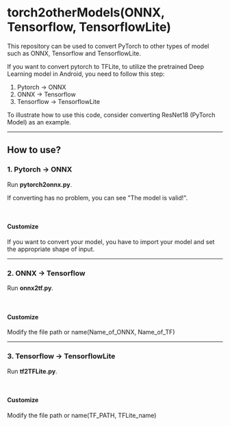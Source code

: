 # torch2otherModels(ONNX, Tensorflow, TensorflowLite)
 
This repository can be used to convert PyTorch to other types of model such as ONNX, Tensorflow and TensorflowLite.

If you want to convert pytorch to TFLite, to utilize the pretrained Deep Learning model in Android, you need to follow this step:

1. Pytorch -> ONNX
2. ONNX -> Tensorflow
3. Tensorflow -> TensorflowLite

To illustrate how to use this code, consider converting ResNet18 (PyTorch Model) as an example.

<hr>

## How to use?

### 1. Pytorch -> ONNX
Run __pytorch2onnx.py__.

If converting has no problem, you can see "The model is valid!".

<br>

#### Customize

If you want to convert your model, you have to import your model and set the appropriate shape of input.

<hr>

### 2. ONNX -> Tensorflow
Run __onnx2tf.py__.

<br>

#### Customize

Modify the file path or name(Name_of_ONNX, Name_of_TF)

<hr>

### 3. Tensorflow -> TensorflowLite
Run __tf2TFLite.py__.

<br>

#### Customize

Modify the file path or name(TF_PATH, TFLite_name)
